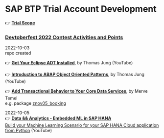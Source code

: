 # SAP BTP Trial Account Development  

👉 **[Trial Scope](https://help.sap.com/docs/BTP/65de2977205c403bbc107264b8eccf4b/046f127f2a614438b616ccfc575fdb16.html)**  

### [Devtoberfest 2022 Contest Activities and Points](https://groups.community.sap.com/t5/devtoberfest-blog-posts/devtoberfest-2022-contest-activities-and-points/ba-p/119178)


2022-10-03   
repo created   

👉 **[Get Your Eclipse ADT Installed](https://www.youtube.com/watch?v=pbxNdlwm22k)**, by Thomas Jung (YouTube)  

👉 **[Introduction to ABAP Object Oriented Patterns](https://www.youtube.com/watch?v=8qW2XxWgpfU  )**, by Thomas Jung (YouTube)  

👉 **[Add Transactional Behavior to Your Core Data Services](https://developers.sap.com/tutorials/abap-environment-transactional-enablement.html)**, by Merve Temel     
e.g. package [znov05_booking](https://github.com/Nov05/sap_btp_trial/tree/main/src/znov05_booking)   

2022-10-05  
👉 **[Data && Analytics - Embedded ML in SAP HANA](https://developers.sap.com/tutorials/devtoberfest2022-week-1-data-hana-ml.html)**  
[Build your Machine Learning Scenario for your SAP HANA Cloud application from Python](https://www.youtube.com/watch?v=CX38-95uBtc) (YouTube)  

